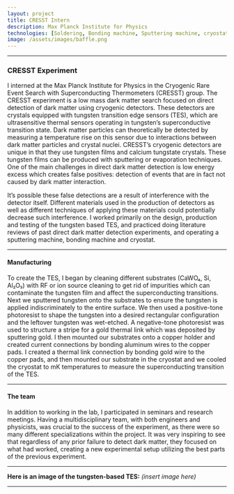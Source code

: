 ```yaml
---
layout: project
title: CRESST Intern
description: Max Planck Institute for Physics
technologies: [Soldering, Bonding machine, Sputtering machine, cryostat]
image: /assets/images/baffle.png
---
```



---

### CRESST Experiment

I interned at the Max Planck Institute for Physics in the Cryogenic Rare Event Search with Superconducting Thermometers (CRESST) group. The CRESST experiment is a low mass dark matter search focused on direct detection of dark matter using cryogenic detectors. These detectors are crystals equipped with tungsten transition edge sensors (TES), which are ultrasensitive thermal sensors operating in tungsten’s superconductive transition state. Dark matter particles can theoretically be detected by measuring a temperature rise on this sensor due to interactions between dark matter particles and crystal nuclei. CRESST’s cryogenic detectors are unique in that they use tungsten films and calcium tungstate crystals. These tungsten films can be produced with sputtering or evaporation techniques. One of the main challenges in direct dark matter detection is low energy excess which creates false positives: detection of events that are in fact not caused by dark matter interaction.

It’s possible these false detections are a result of interference with the detector itself. Different materials used in the production of detectors as well as different techniques of applying these materials could potentially decrease such interference.  I worked primarily on the design, production and testing of the tungsten based TES, and practiced doing literature reviews of past direct dark matter detection experiments, and operating a sputtering machine, bonding machine and cryostat.

---

#### Manufacturing

To create the TES, I began by cleaning different substrates (CaWO₄, Si, Al₂O₃) with RF or ion source cleaning to get rid of impurities which can contaminate the tungsten film and affect the superconducting transitions. Next we sputtered tungsten onto the substrates to ensure the tungsten is applied indiscriminately to the entire surface. We then used a positive-tone photoresist to shape the tungsten into a desired rectangular configuration and the leftover tungsten was wet-etched. A negative-tone photoresist was used to structure a stripe for a gold thermal link which was deposited by sputtering gold. I then mounted our substrates onto a copper holder and created current connections by bonding aluminum wires to the copper pads. I created a thermal link connection by bonding gold wire to the copper pads, and then mounted our substrate in the cryostat and we cooled the cryostat to mK temperatures to measure the superconducting transition of the TES.

---

#### The team

In addition to working in the lab, I participated in seminars and research meetings. Having a multidisciplinary team, with both engineers and physicists, was crucial to the success of the experiment, as there were so many different specializations within the project. It was very inspiring to see that regardless of any prior failure to detect dark matter, they focused on what had worked, creating a new experimental setup utilizing the best parts of the previous experiment.

---

**Here is an image of the tungsten-based TES:**
*(insert image here)*

---

